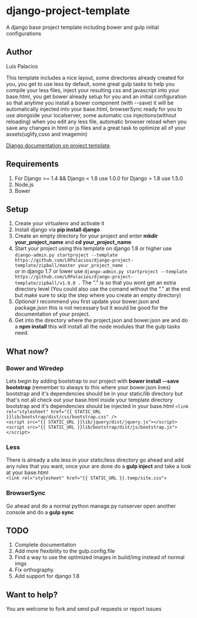# django-project-template
A django base project template including bower and gulp initial configurations
## Author
Luis Palacios  


This template includes a nice layout, some directories already created for you, you get to use less by default, some great gulp tasks to help you compile your less files, inject your resulting css and javascript into your base.html, you get bower already setup for you and an initial configuration so that anytime you install a bower component (with --save) it will be automatically injected into your base.html, browserSync ready for you to use alongside your localserver, some automatic css injections(without reloading) when you edit any less file, automatic browser reload when you save any changes in html or js files and a great task to optimize all of your assets(uglify,csso and imagemin)

[Django documentation on project template](https://docs.djangoproject.com/en/1.8/ref/django-admin/#startproject-projectname-destination).

## Requirements

1. For Django >= 1.4 && Django < 1.8 use 1.0.0 for Django > 1.8 use 1.5.0
2. Node.js
3. Bower

## Setup

1. Create your virtualenv and activate it
2. Install django via **pip install django**
3. Create an empty directory for your project and enter **mkdir your_project_name** and **cd your_project_name**
4. Start your project using this template on django 1.8 or higher use ``django-admin.py startproject --template https://github.com/LRPalacios/django-project-template/zipball/master your_project_name .``  
or in django 1.7 or lower use ``django-admin.py startproject --template https://github.com/LRPalacios/django-project-template/zipball/v1.0.0 .`` 
The "." is so that you wont get an extra directory level (You could also use the comand without the "." at the end but make sure to skip the step where you create an empty directory)
5. *Optional* I recommend you first update your bower.json and package.json this is not necessary but it would be good for the documentation of your project.
6. Get into the directory where the project.json and bower.json are and do a **npm install** this will install all the node modules that the gulp tasks need.

## What now?
### Bower and Wiredep
Lets begin by adding bootstrap to our project with **bower install --save bootstrap** (remember to always to this where your bower.json lives) bootstrap and it's dependencies should be in your static/lib directory but that's not all check out your base.html inside your template directory bootstrap and it's dependencies should be injected in your base.html
`<link rel="stylesheet" href="{{ STATIC_URL }}lib/bootstrap/dist/css/bootstrap.css" />`  
`<script src="{{ STATIC_URL }}lib/jquery/dist/jquery.js"></script>`  
`<script src="{{ STATIC_URL }}lib/bootstrap/dist/js/bootstrap.js"></script>`  
### Less
There is already a site.less in your static/less directory go ahead and add any rules that you want, once your are done do a **gulp inject** and take a look at your base.html  
`<link rel="stylesheet" href="{{ STATIC_URL }}.temp/site.css">`
### BrowserSync
Go ahead and do a normal python manage.py runserver open another console and do a **gulp sync**

## TODO
1. Complete documentation
2. Add more flexibility to the gulp.config.file
3. Find a way to use the optimized images in build/img instead of normal imgs
4. Fix orthography
5. Add support for django 1.8

## Want to help?

You are welcome to fork and send pull requests or report issues



